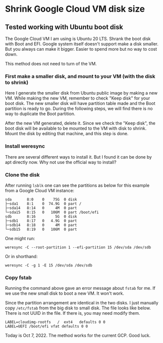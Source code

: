 # Shrink Google Cloud VM disk size
## Tested working with Ubuntu boot disk

The Google Cloud VM I am using is Ubuntu 20 LTS. Shrank the boot disk with Boot and EFI. Google system itself doesn't support make a disk smaller. But you always can make it bigger. Easier to spend more but no way to cost down.

This method does not need to turn of the VM.

### First make a smaller disk, and mount to your VM (with the disk to shrink)

Here I generate the smaller disk from Ubuntu public image by making a new VM. While making the new VM, remember to check "Keep disk" for your boot disk. The new smaller disk will have partition table made and the Boot partition is ready to go. During the following steps, we will find there is no way to duplicate the Boot partition.

After the new VM generated, delete it. Since we check the "Keep disk", the boot disk will be available to be mounted to the VM with disk to shrink. Mount the disk by editing that machine, and this step is done.

### Install weresync

There are several different ways to install it. But I found it can be done by apt directly now. Why not use the official way to install?

### Clone the disk

After running `lsblk` one can see the partitions as below for this example from a Google Cloud VM instance:
```
sda       8:0    0    75G  0 disk 
├─sda1    8:1    0  74.9G  0 part /
├─sda14   8:14   0     4M  0 part 
└─sda15   8:15   0   106M  0 part /boot/efi
sdb       8:16         5G  0 disk
├─sdb1    8:17   0   4.9G  0 part
├─sdb14   8:18   0     4M  0 part 
└─sdb15   8:19   0   106M  0 part 
```
One might run:
```
weresync -C --root-partition 1 --efi-partition 15 /dev/sda /dev/sdb
```
Or in shorthand:
```
weresync -C -g 1 -E 15 /dev/sda /dev/sdb
```

### Copy fstab

Running the command above gave an error message about `fstab` for me. If we use the new small disk to boot a new VM. It won't work.

Since the partition arrangement are identical in the two disks. I just manually copy `/etc/fstab` from the big disk to small disk. The file looks like below. There is not UUID in the file. If there is, you may need modify them.
```
LABEL=cloudimg-rootfs   /  ext4   defaults 0 0
LABEL=UEFI /boot/efi vfat defaults 0 0
```

Today is Oct 7, 2022. The method works for the current GCP.
Good luck. 

